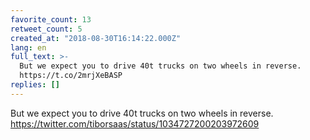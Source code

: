 ```yaml
---
favorite_count: 13
retweet_count: 5
created_at: "2018-08-30T16:14:22.000Z"
lang: en
full_text: >-
  But we expect you to drive 40t trucks on two wheels in reverse.
  https://t.co/2mrjXeBASP
replies: []
---
```


But we expect you to drive 40t trucks on two wheels in reverse.
<https://twitter.com/tiborsaas/status/1034727200203972609>
